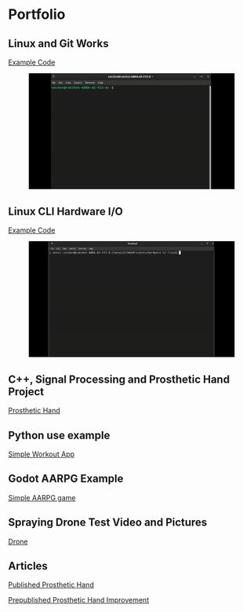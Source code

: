 # Portfolio

## Linux and Git Works

[Example Code](https://github.com/CanGitArchive/linux-git-demo)
<p align="center">
  <img src="media/portfolio_1.gif" alt="Linux Demo" width="420">
</p>

## Linux CLI Hardware I/O

[Example Code](https://github.com/CanGitArchive/hardware-io-linux)
<p align="center">
  <img src="media/portfolio_2.gif" alt="I/O Demo" width="420">
</p>

## C++, Signal Processing and Prosthetic Hand Project

[Prosthetic Hand](https://github.com/CanGitArchive/Prosthetic-Hand-Single-EMG-Multi-Pattern)

## Python use example

[Simple Workout App](https://github.com/CanGitArchive/WorkoutHelpers)

## Godot AARPG Example

[Simple AARPG game](https://github.com/CanGitArchive/aarpg)

## Spraying Drone Test Video and Pictures

[Drone](https://github.com/CanGitArchive/Drone-Test)

## Articles

[Published Prosthetic Hand](https://as-proceeding.com/index.php/ijanser/article/view/1728)

[Prepublished Prosthetic Hand Improvement](https://doi.org/10.48550/arXiv.2504.15256)
